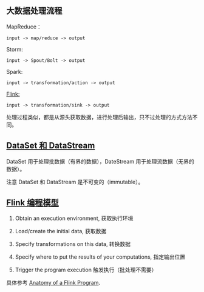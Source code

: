 ## 大数据处理流程

MapReduce：

    input -> map/reduce -> output

Storm:

    input -> Spout/Bolt -> output

Spark:

    input -> transformation/action -> output

[Flink:](https://ci.apache.org/projects/flink/flink-docs-release-1.8/dev/api_concepts.html)

    input -> transformation/sink -> output

处理过程类似，都是从源头获取数据，进行处理后输出，只不过处理的方式方法不同。 

## [DataSet 和 DataStream](https://ci.apache.org/projects/flink/flink-docs-release-1.8/dev/api_concepts.html#dataset-and-datastream)

DataSet 用于处理批数据（有界的数据），DateStream 用于处理流数据（无界的数据）。

注意 DataSet 和 DataStream 是不可变的（immutable）。

## [Flink 编程模型](https://ci.apache.org/projects/flink/flink-docs-release-1.8/dev/api_concepts.html#anatomy-of-a-flink-program)

1. Obtain an execution environment, 获取执行环境

1. Load/create the initial data, 获取数据

1. Specify transformations on this data, 转换数据

1. Specify where to put the results of your computations, 指定输出位置

1. Trigger the program execution 触发执行（批处理不需要）

具体参考 [Anatomy of a Flink Program](https://ci.apache.org/projects/flink/flink-docs-release-1.8/dev/api_concepts.html#anatomy-of-a-flink-program).





